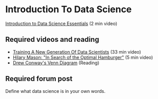 # Introduction To Data Science

[Introduction to Data Science Essentials](https://www.youtube.com/watch?v=Jh1kuqm4rMc) (2 min video)

## Required videos and reading
* [Training A New Generation Of Data Scientists](http://www.youtube.com/watch?v=x2wnE8ZTgyI) (33 min video)
* [Hilary Mason: "In Search of the Optimal Hamburger"](https://www.youtube.com/watch?v=VERNM3qlTU4) (5 min video)
* [Drew Conway's Venn Diagram](http://drewconway.com/zia/2013/3/26/the-data-science-venn-diagram) (Reading)


## Required forum post
Define what data science is in your own words.

